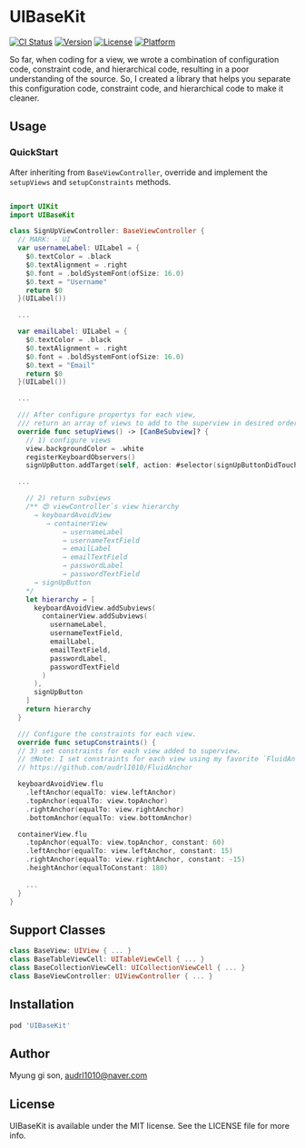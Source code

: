 # UIBaseKit

[![CI Status](http://img.shields.io/travis/audrl1010/UIBaseKit.svg?style=flat)](https://travis-ci.org/audrl1010/UIBaseKit)
[![Version](https://img.shields.io/cocoapods/v/UIBaseKit.svg?style=flat)](http://cocoapods.org/pods/UIBaseKit)
[![License](https://img.shields.io/cocoapods/l/UIBaseKit.svg?style=flat)](http://cocoapods.org/pods/UIBaseKit)
[![Platform](https://img.shields.io/cocoapods/p/UIBaseKit.svg?style=flat)](http://cocoapods.org/pods/UIBaseKit)

So far, when coding for a view, we wrote a combination of configuration code, constraint code, and hierarchical code, resulting in a poor understanding of the source. So, I created a library that helps you separate this configuration code, constraint code, and hierarchical code to make it cleaner.

## Usage

### QuickStart

After inheriting from `BaseViewController`, override and implement the `setupViews`  and `setupConstraints` methods.

```swift

import UIKit
import UIBaseKit

class SignUpViewController: BaseViewController {
  // MARK: - UI
  var usernameLabel: UILabel = {
    $0.textColor = .black
    $0.textAlignment = .right
    $0.font = .boldSystemFont(ofSize: 16.0)
    $0.text = "Username"
    return $0
  }(UILabel())

  ...

  var emailLabel: UILabel = {
    $0.textColor = .black
    $0.textAlignment = .right
    $0.font = .boldSystemFont(ofSize: 16.0)
    $0.text = "Email"
    return $0
  }(UILabel())

  ...

  /// After configure propertys for each view,
  /// return an array of views to add to the superview in desired order.
  override func setupViews() -> [CanBeSubview]? {
    // 1) configure views
    view.backgroundColor = .white
    registerKeyboardObservers()
    signUpButton.addTarget(self, action: #selector(signUpButtonDidTouch), for: .touchUpInside)

  ...

    // 2) return subviews
    /** 😍 viewController`s view hierarchy
      → keyboardAvoidView
         → containerView
             → usernameLabel
             → usernameTextField
             → emailLabel
             → emailTextField
             → passwordLabel
             → passwordTextField
      → signUpButton
    */
    let hierarchy = [
      keyboardAvoidView.addSubviews(
        containerView.addSubviews(
          usernameLabel,
          usernameTextField,
          emailLabel,
          emailTextField,
          passwordLabel,
          passwordTextField
        )
      ),
      signUpButton
    ]
    return hierarchy
  }

  /// Configure the constraints for each view.
  override func setupConstraints() {
  // 3) set constraints for each view added to superview.
  // 🤓Note: I set constraints for each view using my favorite `FluidAnchor` library.
  // https://github.com/audrl1010/FluidAnchor

  keyboardAvoidView.flu
    .leftAnchor(equalTo: view.leftAnchor)
    .topAnchor(equalTo: view.topAnchor)
    .rightAnchor(equalTo: view.rightAnchor)
    .bottomAnchor(equalTo: view.bottomAnchor)

  containerView.flu
    .topAnchor(equalTo: view.topAnchor, constant: 60)
    .leftAnchor(equalTo: view.leftAnchor, constant: 15)
    .rightAnchor(equalTo: view.rightAnchor, constant: -15)
    .heightAnchor(equalToConstant: 180)
  
    ...
  }
}
```

## Support Classes
```swift
class BaseView: UIView { ... }
class BaseTableViewCell: UITableViewCell { ... }
class BaseCollectionViewCell: UICollectionViewCell { ... }
class BaseViewController: UIViewController { ... }
```
## Installation

```ruby
pod 'UIBaseKit'
```

## Author

Myung gi son, audrl1010@naver.com

## License

UIBaseKit is available under the MIT license. See the LICENSE file for more info.
